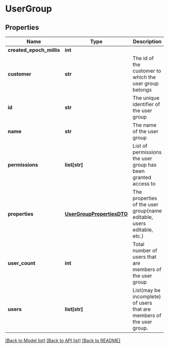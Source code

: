 # UserGroup

## Properties
Name | Type | Description | Notes
------------ | ------------- | ------------- | -------------
**created_epoch_millis** | **int** |  | [optional] 
**customer** | **str** | The id of the customer to which the user group belongs | [optional] 
**id** | **str** | The unique identifier of the user group | [optional] 
**name** | **str** | The name of the user group | 
**permissions** | **list[str]** | List of permissions the user group has been granted access to | 
**properties** | [**UserGroupPropertiesDTO**](UserGroupPropertiesDTO.md) | The properties of the user group(name editable, users editable, etc.) | [optional] 
**user_count** | **int** | Total number of users that are members of the user group | [optional] 
**users** | **list[str]** | List(may be incomplete) of users that are members of the user group. | [optional] 

[[Back to Model list]](../README.md#documentation-for-models) [[Back to API list]](../README.md#documentation-for-api-endpoints) [[Back to README]](../README.md)


